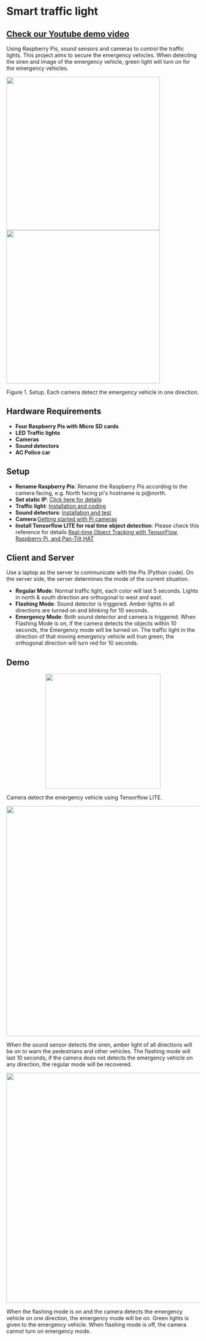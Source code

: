 # Smart traffic light
## [Check our Youtube demo video](https://youtu.be/kPmq3VhWfX8)
Using Raspberry Pis, sound sensors and cameras to control the traffic lights. This project aims to secure the emergency vehicles. When detecting the siren and image of the emergency vehicle, green light will turn on for the emergency vehicles.

<p align="center">
  
  <img width="400" src="doc/camera_position_facing.png"> <img width="400" src="doc/top_view.JPG">
  
  Figure 1. Setup. Each camera detect the emergency vehicle in one direction. 
</p>
  
## Hardware Requirements
- **Four Raspberry Pis with Micro SD cards**
- **LED Traffic lights**
- **Cameras**
- **Sound detectors**
- **AC Police car**

## Setup
- **Rename Raspberry Pis**: Rename the Raspberry Pis according to the camera facing, e.g. North facing pi's hostname is pi@north. 
- **Set static IP**: [Click here for details](https://www.ionos.com/digitalguide/server/configuration/provide-raspberry-pi-with-a-static-ip-address/)
- **Traffic light**: [Installation and coding](https://projects.raspberrypi.org/en/projects/traffic-lights-python)
- **Sound detectors**: [Installation and test](https://www.youtube.com/watch?v=GiXNUYPrQ7I)
- **Camera**:[Getting started with Pi cameras](https://projects.raspberrypi.org/en/projects/getting-started-with-picamera)
- **Install Tensorflow LITE for real time object detection**: Please check this reference for details [Real-time Object Tracking with TensorFlow, Raspberry Pi, and Pan-Tilt HAT](https://towardsdatascience.com/real-time-object-tracking-with-tensorflow-raspberry-pi-and-pan-tilt-hat-2aeaef47e134)

## Client and Server

Use a laptop as the server to communicate with the Pis (Python code). On the server side, the server determines the mode of the current situation. 
- **Regular Mode**: Normal traffic light, each color will last 5 seconds. Lights in north & south direction are orthogonal to west and east. 
- **Flashing Mode**: Sound detector is triggered. Amber lights in all directions are turned on and blinking for 10 seconds.
- **Emergency Mode**: Both sound detector and camera is triggered. When Flashing Mode is on, if the camera detects the objects within 10 seconds, the Emergency mode will be turned on. The traffic light in the direction of that moving emergency vehicle will trun green, the orthogonal direction will turn red for 10 seconds.

## Demo

<p align="center">
  
  <img width="300" src="doc/car_detect.gif"> 
  
  Camera detect the emergency vehicle using Tensorflow LITE. 
</p>
<p align="center">
  
  <img width="600" src="doc/flashmode.gif">
  
When the sound sensor detects the siren, amber light of all directions will be on to warn the pedestrians and other vehicles. The flashing mode will last 10 seconds, if the camera does not detects the emergency vehicle on any direction, the regular mode will be recovered. 

</p>

<p align="center">
  
<img width="600" src="doc/emergency_mode.gif">

When the flashing mode is on and the camera detects the emergency vehicle on one direction, the emergency mode will be on. Green lights is given to the emergency vehicle. When flashing mode is off, the camera cannot turn on emergency mode.

</p>
